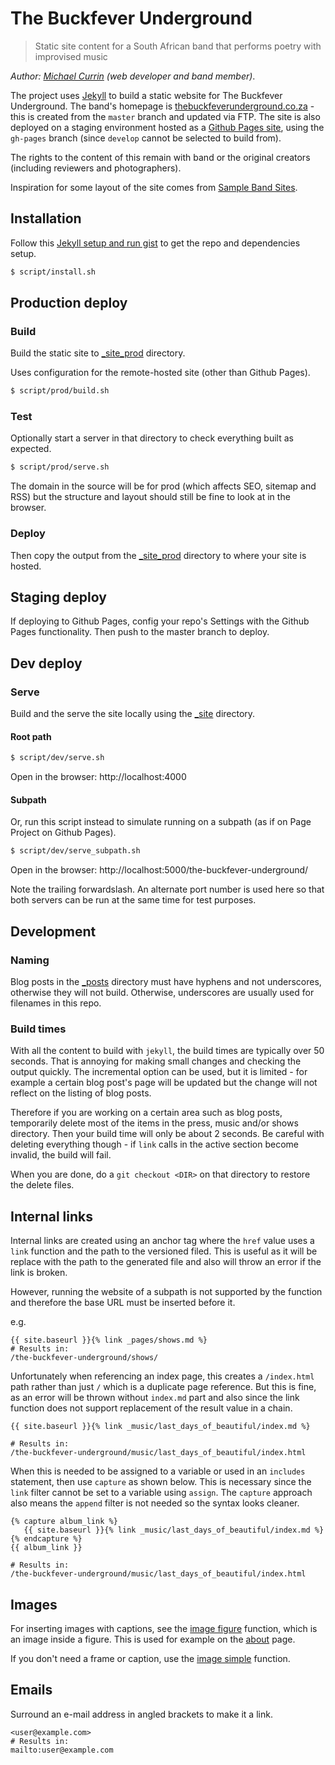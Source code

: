 # The Buckfever Underground
> Static site content for a South African band that performs poetry with improvised music

_Author: [Michael Currin](https://github.com/MichaelCurrin) (web developer and band member)_.

The project uses [Jekyll](http://jekyllrb.com/) to build a static website for The Buckfever Underground. The band's homepage is [thebuckfeverunderground.co.za](http://thebuckfeverunderground.co.za/) - this is created from the `master` branch and updated via FTP. The site is also deployed on a staging environment hosted as a [Github Pages site](https://michaelcurrin.github.io/the-buckfever-underground/), using the `gh-pages` branch (since `develop` cannot be selected to build from).

The rights to the content of this remain with band or the original creators (including reviewers and photographers).

Inspiration for some layout of the site comes from [Sample Band Sites](https://bandzoogle.com/sample-band-sites).


## Installation

Follow this [Jekyll setup and run gist](https://gist.github.com/MichaelCurrin/1085ab164550b31272699920b5549d4b) to get the repo and dependencies setup.

```bash
$ script/install.sh
```


## Production deploy

### Build

Build the static site to [_site_prod](_site_prod) directory.

Uses configuration for the remote-hosted site (other than Github Pages).

```bash
$ script/prod/build.sh
```

### Test

Optionally start a server in that directory to check everything built as expected.

```bash
$ script/prod/serve.sh
```

The domain in the source will be for prod (which affects SEO, sitemap and RSS) but the structure and layout should still be fine to look at in the browser.

### Deploy

Then copy the output from the [_site_prod](_site_prod) directory to where your site is hosted.


## Staging deploy

If deploying to Github Pages, config your repo's Settings with the Github Pages functionality. Then push to the master branch to deploy.


## Dev deploy

### Serve

Build and the serve the site locally using the [_site](_site) directory.

#### Root path

```bash
$ script/dev/serve.sh
```

Open in the browser: http://localhost:4000

#### Subpath

Or, run this script instead to simulate running on a subpath (as if on Page Project on Github Pages).

```bash
$ script/dev/serve_subpath.sh
```

Open in the browser: http://localhost:5000/the-buckfever-underground/

Note the trailing forwardslash. An alternate port number is used here so that both servers can be run at the same time for test purposes.


## Development

### Naming

Blog posts in the [_posts](/_posts) directory must have hyphens and not underscores, otherwise they will not build. Otherwise, underscores are usually used for filenames in this repo.

### Build times

With all the content to build with `jekyll`, the build times are typically over 50 seconds. That is annoying for making small changes and checking the output quickly. The incremental option can be used, but it is limited - for example a certain blog post's page will be updated but the change will not reflect on the listing of blog posts.

Therefore if you are working on a certain area such as blog posts, temporarily delete most of the items in the press, music and/or shows directory. Then your build time will only be about 2 seconds. Be careful with deleting everything though - if `link` calls in the active section become invalid, the build will fail.

When you are done, do a `git checkout <DIR>` on that directory to restore the delete files.

## Internal links

Internal links are created using an anchor tag where the `href` value uses a `link` function and the path to the versioned filed. This is useful as it will be replace with the path to the generated file and also will throw an error if the link is broken.

However, running the website of a subpath is not supported by the function and therefore the base URL must be inserted before it.

e.g.

```
{{ site.baseurl }}{% link _pages/shows.md %}
# Results in:
/the-buckfever-underground/shows/
```

Unfortunately when referencing an index page, this creates a `/index.html` path rather than just `/` which is a duplicate page reference. But this is fine, as an error will be thrown without `index.md` part and also since the link function does not support replacement of the result value in a chain.

```
{{ site.baseurl }}{% link _music/last_days_of_beautiful/index.md %}

# Results in:
/the-buckfever-underground/music/last_days_of_beautiful/index.html
```

When this is needed to be assigned to a variable or used in an `includes` statement, then use `capture` as shown below. This is necessary since the `link` filter cannot be set to a variable using `assign`. The `capture` approach also means the `append` filter is not needed so the syntax looks cleaner.

```
{% capture album_link %}
   {{ site.baseurl }}{% link _music/last_days_of_beautiful/index.md %}
{% endcapture %}
{{ album_link }}

# Results in:
/the-buckfever-underground/music/last_days_of_beautiful/index.html
```


## Images

For inserting images with captions, see the [image figure](_includes/image.html) function, which is an image inside a figure. This is used for example on the [about](/_pages/about.md) page.

If you don't need a frame or caption, use the [image simple](_includes/image_simple.html) function.

## Emails

Surround an e-mail address in angled brackets to make it a link.

```
<user@example.com>
# Results in:
mailto:user@example.com
```
